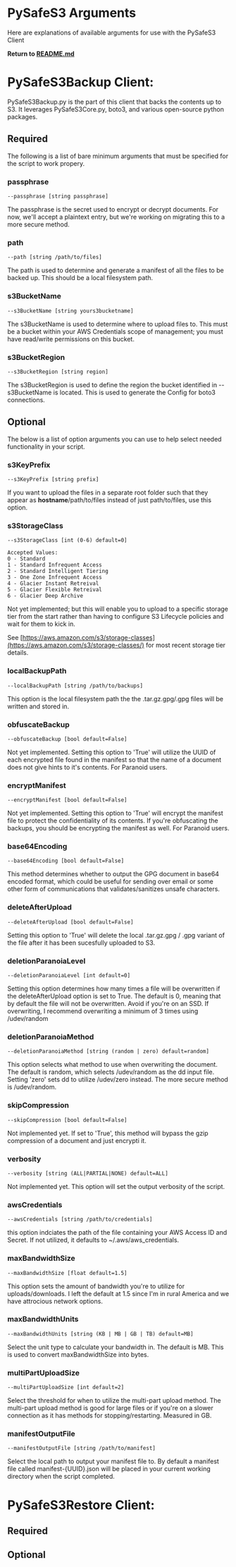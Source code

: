 
# PySafeS3 Arguments
Here are explanations of available arguments for use with the PySafeS3 Client

**Return to [README.md](README.md)**

# PySafeS3Backup Client:
PySafeS3Backup.py is the part of this client that backs the contents up to S3. It leverages PySafeS3Core.py, boto3, and various open-source python packages.

## Required
The following is a list of bare minimum arguments that must be specified for the script to work propery.
### passphrase
```
--passphrase [string passphrase]
```
The passphrase is the secret used to encrypt or decrypt documents. For now, we'll accept a plaintext entry, but we're working on migrating this to a more secure method.
### path
```
--path [string /path/to/files]
```
The path is used to determine and generate a manifest of all the files to be backed up. This should be a local filesystem path.
### s3BucketName
```
--s3BucketName [string yours3bucketname]
```
The s3BucketName is used to determine where to upload files to. This must be a bucket within your AWS Credentials scope of management; you must have read/write permissions on this bucket.
### s3BucketRegion
```
--s3BucketRegion [string region]
```
The s3BucketRegion is used to define the region the bucket identified in --s3BucketName is located. This is used to generate the Config for boto3 connections.


## Optional
The below is a list of option arguments you can use to help select needed functionality in your script.
### s3KeyPrefix
```
--s3KeyPrefix [string prefix]
```
If you want to upload the files in a separate root folder such that they appear as __hostname__/path/to/files instead of just path/to/files, use this option.
### s3StorageClass
```
--s3StorageClass [int (0-6) default=0]

Accepted Values:
0 - Standard
1 - Standard Infrequent Access
2 - Standard Intelligent Tiering
3 - One Zone Infrequent Access
4 - Glacier Instant Retreival
5 - Glacier Flexible Retreival
6 - Glacier Deep Archive
```
Not yet implemented; but this will enable you to upload to a specific storage tier from the start rather than having to configure S3 Lifecycle policies and wait for them to kick in.

See [https://aws.amazon.com/s3/storage-classes](https://aws.amazon.com/s3/storage-classes/) for most recent storage tier details.
### localBackupPath
```
--localBackupPath [string /path/to/backups]
```
This option is the local filesystem path the the .tar.gz.gpg/.gpg files will be written and stored in.
### obfuscateBackup
```
--obfuscateBackup [bool default=False]
```
Not yet implemented. Setting this option to 'True' will utilize the UUID of each encrypted file found in the manifest so that the name of a document does not give hints to it's contents. For Paranoid users.
### encryptManifest
```
--encryptManifest [bool default=False]
```
Not yet implemented. Setting this option to 'True' will encrypt the manifest file to protect the confidentiality of its contents. If you're obfuscating the backups, you should be encrypting the manifest as well. For Paranoid users.
### base64Encoding
```
--base64Encoding [bool default=False]
```
This method determines whether to output the GPG document in base64 encoded format, which could be useful for sending over email or some other form of communications that validates/sanitizes unsafe characters.
### deleteAfterUpload
```
--deleteAfterUpload [bool default=False]
```
Setting this option to 'True' will delete the local .tar.gz.gpg / .gpg variant of the file after it has been sucesfully uploaded to S3.
### deletionParanoiaLevel
```
--deletionParanoiaLevel [int default=0]
```
Setting this option determines how many times a file will be overwritten if the deleteAfterUpload option is set to True. The default is 0, meaning that by default the file will not be overwritten. Avoid if you're on an SSD. If overwriting, I recommend overwriting a minimum of 3 times using /udev/random
### deletionParanoiaMethod
```
--deletionParanoiaMethod [string (random | zero) default=random]
```
This option selects what method to use when overwriting the document. The default is random, which selects /udev/random as the dd input file. Setting 'zero' sets dd to utilize /udev/zero instead. The more secure method is /udev/random.
### skipCompression
```
--skipCompression [bool default=False]
```
Not implemented yet. If set to 'True', this method will bypass the gzip compression of a document and just encrypti it.
### verbosity
```
--verbosity [string (ALL|PARTIAL|NONE) default=ALL]
```
Not implemented yet. This option will set the output verbosity of the script.
### awsCredentials
```
--awsCredentials [string /path/to/credentials]
```
this option indciates the path of the file containing your AWS Access ID and Secret. If not utilized, it defaults to ~/.aws/aws_credentials.
### maxBandwidthSize
```
--maxBandwidthSize [float default=1.5]
```
This option sets the amount of bandwidth you're to utilize for uploads/downloads. I left the default at 1.5 since I'm in rural America and we have attrocious network options.
### maxBandwidthUnits
```
--maxBandwidthUnits [string (KB | MB | GB | TB) default=MB]
```
Select the unit type to calculate your bandwidth in. The default is MB. This is used to convert maxBandwidthSize into bytes.
### multiPartUploadSize
```
--multiPartUploadSize [int default=2]
```
Select the threshold for when to utilize the multi-part upload method. The multi-part upload method is good for large files or if you're on a slower connection as it has methods for stopping/restarting. Measured in GB.
### manifestOutputFile
```
--manifestOutputFile [string /path/to/manifest]
```
Select the local path to output your manifest file to. By default a manifest file called manifest-{UUID}.json will be placed in your current working directory when the script completed.

# PySafeS3Restore Client:

## Required

## Optional

